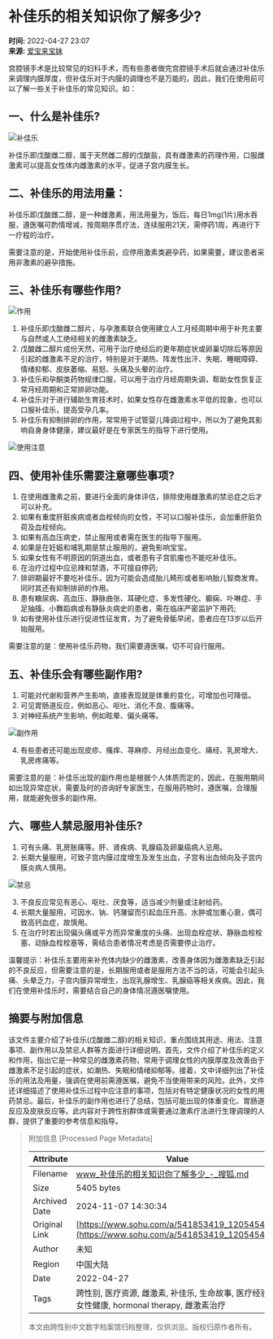 # 补佳乐的相关知识你了解多少?

**时间:** 2022-04-27 23:07  
**来源:** [爱宝来宝妹](https://www.sohu.com/a/541853419_120545482?spm=smpc.content-abroad.content.1.1730989774710jhm9g0m)

宫腔镜手术是比较常见的妇科手术，而有些患者做完宫腔镜手术后就会通过补佳乐来调理内膜厚度，但补佳乐对于内膜的调理也不是万能的，因此，我们在使用前可以了解一些关于补佳乐的常见知识。如：

## 一、什么是补佳乐?

![补佳乐](https://p8.itc.cn/images01/20220427/bc4ab280ddef4bc2aeef6c5cfd633f26.png)

补佳乐即戊酸雌二醇，属于天然雌二醇的戊酸盐，具有雌激素的药理作用，口服雌激素可以提高女性体内雌激素的水平，促进子宫内膜生长。

## 二、补佳乐的用法用量：

补佳乐即戊酸雌二醇，是一种雌激素，用法用量为，饭后，每日1mg(1片)用水吞服，遵医嘱可酌情增减，按周期序贯疗法，连续服用21天，需停药1周，再进行下一疗程的治疗。

需要注意的是，开始使用补佳乐前，应停用激素类避孕药，如果需要，建议患者采用非激素的避孕措施。

## 三、补佳乐有哪些作用?

![作用](https://p2.itc.cn/images01/20220427/b89ddaf9b53d4d5fbe0523a331a14a74.png)

1. 补佳乐即戊酸雌二醇片，与孕激素联合使用建立人工月经周期中用于补充主要与自然或人工绝经相关的雌激素缺乏。
2. 戊酸雌二醇片成份天然，可用于治疗绝经后的更年期症状或卵巢切除后等原因引起的雌激素不足的治疗，特别是对于潮热、阵发性出汗、失眠、睡眠障碍、情绪抑郁、皮肤萎缩、易怒、头痛及头晕的治疗。
3. 补佳乐和孕酮类药物规律口服，可以用于治疗月经周期失调，帮助女性恢复正常月经周期和正常排卵功能。
4. 补佳乐对于进行辅助生育技术时，如果女性存在雌激素水平低的现象，也可以口服补佳乐，提高受孕几率。
5. 补佳乐有抑制排卵的作用，常常用于试管婴儿降调过程中，所以为了避免其影响自身身体健康，建议最好是在专家医生的指导下进行使用。

![使用注意](https://p3.itc.cn/images01/20220427/d58ef4f51d7c488d826d518171d91410.png)

## 四、使用补佳乐需要注意哪些事项?

1. 在使用雌激素之前，要进行全面的身体评估，排除使用雌激素的禁忌症之后才可以补充。
2. 如果有重度肝脏疾病或者血栓倾向的女性，不可以口服补佳乐，会加重肝脏负荷及血栓倾向。
3. 如果有高血压病史，禁止服用或者需在医生的指导下服用。
4. 如果是在妊娠和哺乳期是禁止服用的，避免影响宝宝。
5. 如果女性有不明原因的阴道出血，或者患有子宫肌瘤也不能吃补佳乐。
6. 在治疗过程中应忌辣和禁酒，不可擅自停药;
7. 排卵期最好不要吃补佳乐，因为可能会造成胎儿畸形或者影响胎儿智商发育。同时其还有抑制排卵的作用。
8. 患有糖尿病、高血压、静脉曲张、耳硬化症、多发性硬化、癫痫、卟啉症、手足抽搐、小舞蹈病或有静脉炎病史的患者，需在临床严密监护下用药;
9. 如有使用补佳乐进行促进性征发育，为了避免骨骺早闭，患者应在13岁以后开始服用。

需要注意的是：使用补佳乐药物，我们需要遵医嘱，切不可自行服用。

## 五、补佳乐会有哪些副作用?

1. 可能对代谢和营养产生影响，直接表现就是体重的变化，可增加也可降低。
2. 可见胃肠道反应，例如恶心、呕吐、消化不良、腹痛等。
3. 对神经系统产生影响，例如眩晕、偏头痛等。

![副作用](https://p9.itc.cn/images01/20220427/31b4b326438543559f03301f20ba53cc.png)

4. 有些患者还可能出现皮疹、瘙痒、荨麻疹、月经出血变化、痛经、乳房增大、乳房疼痛等。

需要注意的是：补佳乐出现的副作用也是根据个人体质而定的，因此，在服用期间如出现异常症状，需要及时的咨询好专家医生，在服用药物时，遵医嘱，合理服用，就能避免很多的副作用。

## 六、哪些人禁忌服用补佳乐?

1. 可有头痛、乳房胀痛等。肝、肾疾病、乳腺癌及卵巢癌病人忌用。
2. 长期大量服用，可致子宫内膜过度增生及发生出血，子宫有出血倾向及子宫内膜炎病人慎用。

![禁忌](https://p4.itc.cn/images01/20220427/d928746d46554339a629b96b88424b82.png)

3. 不良反应常见有恶心、呕吐、厌食等，适当减少剂量或注射给药。
4. 长期大量服用，可因水、钠、钙潴留而引起血压升高、水肿或加重心衰，偶可致高钙血症，故慎用。
5. 在治疗时若出现偏头痛或平方而异常重度的头痛、出现血栓症状、静脉血栓栓塞、动脉血栓栓塞等，需结合患者情况考虑是否需要停止治疗。

温馨提示：补佳乐主要用来补充体内缺少的雌激素，改善身体因为雌激素缺乏引起的不良反应，但需要注意的是，长期服用或者是服用方法不当的话，可能会引起头痛、头晕乏力，子宫内膜异常增生，出现乳腺增生、乳腺癌等相关疾病。因此，我们在使用补佳乐时，需要结合自己的身体情况遵医嘱使用。

## 摘要与附加信息

<!-- tcd_abstract -->
该文件主要介绍了补佳乐(戊酸雌二醇)的相关知识，重点围绕其用途、用法、注意事项、副作用以及禁忌人群等方面进行详细说明。首先，文件介绍了补佳乐的定义和作用，指出它是一种常见的雌激素药物，常用于调理女性的内膜厚度及改善由于雌激素不足引起的症状，如潮热、失眠和情绪抑郁等。接着，文中详细列出了补佳乐的用法及用量，强调在使用前需遵医嘱，避免不当使用带来的风险。此外，文件还详细描述了使用补佳乐过程中应注意的事项，包括对有特定健康状况的女性的用药禁忌。最后，补佳乐的副作用也进行了总结，包括可能出现的体重变化、胃肠道反应及皮肤反应等。此内容对于跨性别群体或需要通过激素疗法进行生理调理的人群，提供了重要的参考信息和指导。
<!-- tcd_abstract_end -->

> 附加信息 [Processed Page Metadata]
>
> | Attribute       | Value                                  |
> |-----------------|----------------------------------------|
> | Filename        | www_补佳乐的相关知识你了解多少_-_搜狐.md                             |
> | Size            | 5405 bytes                           |
> | Archived Date   | 2024-11-07 14:30:34                             |
> | Original Link   | [https://www.sohu.com/a/541853419_120545482](https://www.sohu.com/a/541853419_120545482)                       |
> | Author          | 未知                               |
> | Region          | 中国大陆                               |
> | Date            | 2022-04-27                                 |
> | Tags            | 跨性别, 医疗资源, 雌激素, 补佳乐, 生命故事, 医疗经验, 女性健康,  hormonal therapy, 雌激素治疗                                 |
>
> 本文由跨性别中文数字档案馆归档整理，仅供浏览。版权归原作者所有。
>